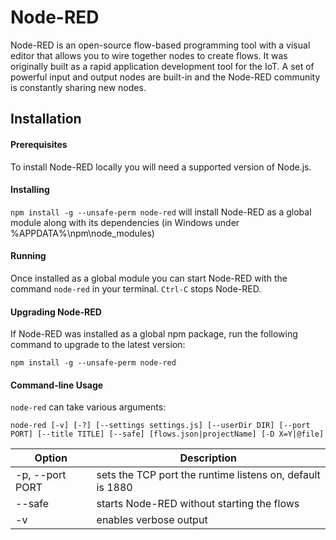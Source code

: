 # Node-RED

Node-RED is an open-source flow-based programming tool with a visual editor that allows you to wire together nodes to create flows. It was originally built as a rapid application development tool for the IoT. A set of powerful input and output nodes are built-in and the Node-RED community is constantly sharing new nodes.

## Installation

#### Prerequisites

To install Node-RED locally you will need a supported version of Node.js.

#### Installing

`npm install -g --unsafe-perm node-red`
will install Node-RED as a global module along with its dependencies (in Windows under %APPDATA%\npm\node_modules)

#### Running

Once installed as a global module you can start Node-RED with the command `node-red` in your terminal. `Ctrl-C` stops Node-RED.

#### Upgrading Node-RED

If Node-RED was installed as a global npm package, run the following command to upgrade to the latest version:

`npm install -g --unsafe-perm node-red`

#### Command-line Usage

`node-red` can take various arguments:

`node-red [-v] [-?] [--settings settings.js] [--userDir DIR] [--port PORT] [--title TITLE] [--safe] [flows.json|projectName] [-D X=Y|@file]`

| Option          | Description                                               |
| --------------- | --------------------------------------------------------- |
| -p, --port PORT | sets the TCP port the runtime listens on, default is 1880 |
| --safe          | starts Node-RED without starting the flows                |
| -v              | enables verbose output                                    |
